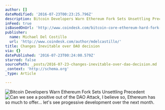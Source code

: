 ```yaml
---
author: []
dateModified: '2016-07-23T00:23:25.796Z'
description: Bitcoin Developers Warn Ethereum Fork Sets Unsettling Precedent
inFeed: true
isBasedOnUrl: 'http://www.coindesk.com/bitcoin-core-ethereum-hard-fork-unsettling-precedent/'
publisher:
  name: Michael Del Costillo
  url: 'http://www.coindesk.com/author/mdelcastillo/'
title: Changes Inevitable over DAO decision
via: {}
datePublished: '2016-07-23T00:24:00.579Z'
starred: false
sourcePath: _posts/2016-07-23-changes-inevitable-over-dao-decision.md
_context: 'http://schema.org'
_type: Article

---
```

![Bitcoin Developers Warn Ethereum Fork Sets Unsettling Precedent](https://imgflo.herokuapp.com/graph/vahj1ThiexotieMo/c0335b4b4742df95de1516dc149c9ab0/croprotate.png?cropheight=697&cropwidth=1063&degrees=0&input=https://the-grid-user-content.s3-us-west-2.amazonaws.com/4d2f48c9-7a4d-4fb3-a319-a53882e02860.png&x=0&y=0)
![Can we see a positive out of the DAO Attack, I believe so, Ethereum has so much to offer... let's see progessive  development over the next month.](https://the-grid-user-content.s3-us-west-2.amazonaws.com/77642de0-7db2-47e3-a603-296358f25871.png)